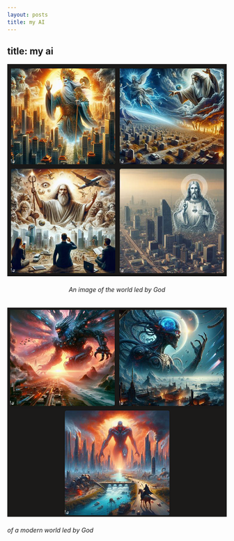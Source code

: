 ```yaml
---
layout: posts
title: my AI
---
```

title: my ai
---


<img src="../assets/images/Screenshot (152).png">
<h6 style="text-align:center;">An image of the world led by God</h6>

<img src="../assets/images/Screenshot (151).png">
<h6 styie="text-align:center;">of a modern world led by God</h6>